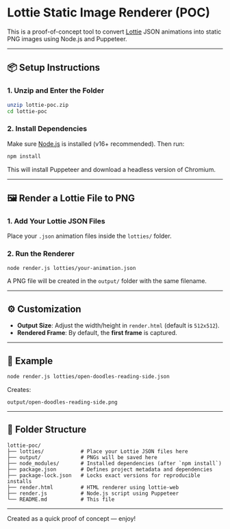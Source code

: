 # Lottie Static Image Renderer (POC)

This is a proof-of-concept tool to convert [Lottie](https://airbnb.io/lottie/#/) JSON animations into static PNG images using Node.js and Puppeteer.

---

## 📦 Setup Instructions

### 1. Unzip and Enter the Folder

```bash
unzip lottie-poc.zip
cd lottie-poc
```

### 2. Install Dependencies

Make sure [Node.js](https://nodejs.org/) is installed (v16+ recommended). Then run:

```bash
npm install
```

This will install Puppeteer and download a headless version of Chromium.

---

## 🖼️ Render a Lottie File to PNG

### 1. Add Your Lottie JSON Files

Place your `.json` animation files inside the `lotties/` folder.

### 2. Run the Renderer

```bash
node render.js lotties/your-animation.json
```

A PNG file will be created in the `output/` folder with the same filename.

---

## ⚙️ Customization

- **Output Size**: Adjust the width/height in `render.html` (default is `512x512`).
- **Rendered Frame**: By default, the **first frame** is captured.

---

## 🧪 Example

```bash
node render.js lotties/open-doodles-reading-side.json
```

Creates:

```
output/open-doodles-reading-side.png
```

---

## 🧹 Folder Structure

```
lottie-poc/
├── lotties/            # Place your Lottie JSON files here
├── output/             # PNGs will be saved here
├── node_modules/       # Installed dependencies (after `npm install`)
├── package.json        # Defines project metadata and dependencies
├── package-lock.json   # Locks exact versions for reproducible installs
├── render.html         # HTML renderer using lottie-web
├── render.js           # Node.js script using Puppeteer
└── README.md           # This file
```

---

Created as a quick proof of concept — enjoy!
